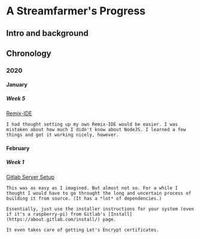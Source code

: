 # A Streamfarmer's Progress 

## Intro and background

## Chronology

### 2020

#### January

##### Week 5

[Remix-IDE](https://github.com/sespaces/remix-ide-server-hosting/blob/master/README.md)

	I had thought setting up my own Remix-IDE would be easier. I was mistaken about how much I didn't know about NodeJS. I learned a few things and got it working nicely, however.

#### February

##### Week 1

[Gitlab Server Setup](./gitlab-installation-ubuntu-18-04.md)

	This was as easy as I imagined. But almost not so. For a while I thought I would have to go throught the long and uncertain process of building it from source. (It has a *lot* of dependencies.)

	Essentially, just use the installer instructions for your system (even if it's a raspberry-pi) from Gitlab's [Install](https://about.gitlab.com/install/) page.

	It even takes care of getting Let's Encrypt certificates.

